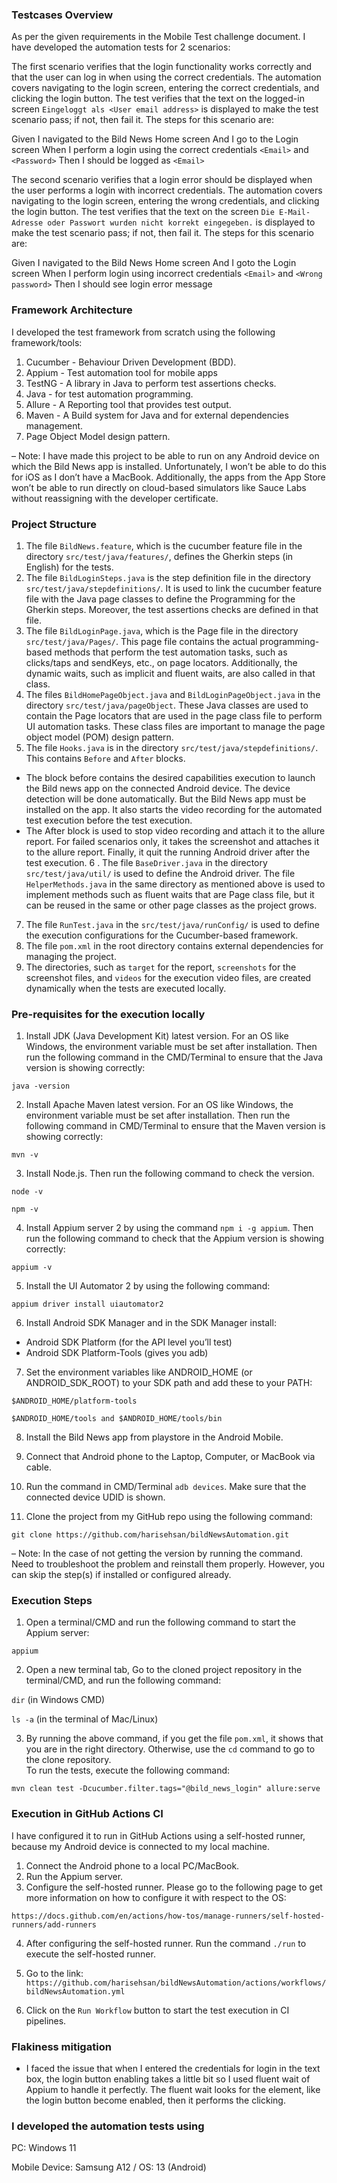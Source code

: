 ### Testcases Overview

As per the given requirements in the Mobile Test challenge document. I have developed the automation tests for 2 scenarios:

The first scenario verifies that the login functionality works correctly and that the user can log in when using the correct credentials.  The automation covers navigating to the login screen, entering the correct credentials, and clicking the login button. The test verifies that the text on the logged-in screen `Eingeloggt als <User email address>` is displayed to make the test scenario pass; if not, then fail it. The steps for this scenario are:

 Given I navigated to the Bild News Home screen
 And I go to the Login screen
 When I perform a login using the correct credentials `<Email>` and `<Password>`
 Then I should be logged as `<Email>`

The second scenario verifies that a login error should be displayed when the user performs a login with incorrect credentials.  The automation covers navigating to the login screen, entering the wrong credentials, and clicking the login button. The test verifies that the text on the screen `Die E-Mail-Adresse oder Passwort wurden nicht korrekt eingegeben.` is displayed to make the test scenario pass; if not, then fail it. The steps for this scenario are:

Given I navigated to the Bild News Home screen
And I goto the Login screen
When I perform login using incorrect credentials `<Email>` and `<Wrong password>`
 Then I should see login error message

### Framework Architecture

I developed the test framework from scratch using the following framework/tools:

1. Cucumber - Behaviour Driven Development (BDD).
2. Appium - Test automation tool for mobile apps
3. TestNG - A library in Java to perform test assertions checks.
4. Java - for test automation programming.  
6. Allure - A Reporting tool that provides test output.
7. Maven - A Build system for Java and for external dependencies management. 
8. Page Object Model design pattern.

– Note: I have made this project to be able to run on any Android device on which the Bild News app is installed. Unfortunately, I won’t be able to do this for iOS as I don’t have a MacBook. Additionally, the apps from the App Store won’t be able to run directly on cloud-based simulators like Sauce Labs without reassigning with the developer certificate.  
 
### Project Structure

1. The file `BildNews.feature`, which is the cucumber feature file in the directory `src/test/java/features/`, defines the Gherkin steps (in English) for the tests.
2. The file `BildLoginSteps.java` is the step definition file in the directory `src/test/java/stepdefinitions/`. It is used to link the cucumber feature file with the Java page classes to define the Programming for the Gherkin steps. Moreover, the test assertions checks are defined in that file.
3. The file  `BildLoginPage.java`, which is the Page file in the directory `src/test/java/Pages/`. This page file contains the actual programming-based methods that perform the test automation tasks, such as clicks/taps and sendKeys, etc., on page locators. Additionally, the dynamic waits, such as implicit and fluent waits, are also called in that class. 
4. The files `BildHomePageObject.java` and `BildLoginPageObject.java` in the directory `src/test/java/pageObject`. These Java classes are used to contain the Page locators that are used in the page class file to perform UI automation tasks. These class files are important to manage the page object model (POM) design pattern.
5. The file `Hooks.java` is in the directory `src/test/java/stepdefinitions/`. This contains `Before` and `After` blocks. 
 - The block before contains the desired capabilities execution to launch the Bild news app on the connected Android device. The device detection will be done automatically. But the Bild News app must be installed on the app. It also starts the video recording for the automated test execution before the test execution.
 - The After block is used to stop video recording and attach it to the allure report. For failed scenarios only, it takes the screenshot and attaches it to the allure report. Finally, it quit the running Android driver after the test execution.
6 . The file `BaseDriver.java` in the directory `src/test/java/util/` is used to define the Android driver. The file `HelperMethods.java` in the same directory as mentioned above is used to implement methods such as fluent waits that are Page class file, but it can be reused in the same or other page classes as the project grows.
7. The file `RunTest.java` in the `src/test/java/runConfig/` is used to define the execution configurations for the Cucumber-based framework.
8. The file `pom.xml` in the root directory contains external dependencies for managing the project.
9. The directories, such as `target` for the report, `screenshots` for the screenshot files, and `videos` for the execution video files, are created dynamically when the tests are executed locally.  


### Pre-requisites for the execution locally

1. Install JDK (Java Development Kit) latest version. For an OS like Windows, the environment variable must be set after installation. Then run the following command in the CMD/Terminal to ensure that the Java version is showing correctly:

`java -version`

2. Install Apache Maven latest version. For an OS like Windows, the environment variable must be set after installation. Then run the following command in CMD/Terminal to ensure that the Maven version is showing correctly:

`mvn -v`

3. Install Node.js. Then run the following command to check the version.

`node -v`

`npm -v`

4. Install Appium server 2 by using the command `npm i -g appium`. Then run the following command to check that the Appium version is showing correctly:

`appium -v`

5. Install the UI Automator 2 by using the following command:

`appium driver install uiautomator2`

6. Install Android SDK Manager and in the SDK Manager install:
 - Android SDK Platform (for the API level you’ll test)
 - Android SDK Platform-Tools (gives you adb)

7. Set the environment variables like ANDROID_HOME (or ANDROID_SDK_ROOT) to your SDK path and add these to your PATH:

`$ANDROID_HOME/platform-tools`

`$ANDROID_HOME/tools and $ANDROID_HOME/tools/bin`

8. Install the Bild News app from playstore in the Android Mobile.

9. Connect that Android phone to the Laptop, Computer, or MacBook via cable.

10. Run the command in CMD/Terminal `adb devices`. Make sure that the connected device UDID is shown.

11. Clone the project from my GitHub repo using the following command:

`git clone https://github.com/harisehsan/bildNewsAutomation.git`

– Note: In the case of not getting the version by running the command. Need to troubleshoot the problem and reinstall them properly. However, you can skip the step(s) if installed or configured already. 

 
### Execution Steps

1. Open a terminal/CMD and run the following command to start the Appium server:

`appium`

2. Open a new terminal tab, Go to the cloned project repository in the terminal/CMD, and run the following command: 

`dir` (in Windows CMD) 

`ls -a` (in the terminal of Mac/Linux)

3. By running the above command, if you get the file `pom.xml`, it shows that you are in the right directory. Otherwise, use the `cd` command to go to the clone repository.  
To run the tests, execute the following command:

`mvn clean test -Dcucumber.filter.tags="@bild_news_login" allure:serve`

### Execution in GitHub Actions CI
I have configured it to run in GitHub Actions using a self-hosted runner, because my Android device is connected to my local machine. 

1. Connect the Android phone to a local PC/MacBook.
2. Run the Appium server.
3. Configure the self-hosted runner. Please go to the following page to get more information on how to configure it with respect to the OS:

`https://docs.github.com/en/actions/how-tos/manage-runners/self-hosted-runners/add-runners`

4. After configuring the self-hosted runner. Run the command `./run` to execute the self-hosted runner.

5. Go to the link: `https://github.com/harisehsan/bildNewsAutomation/actions/workflows/bildNewsAutomation.yml`  

6. Click on the `Run Workflow` button to start the test execution in CI pipelines. 

### Flakiness mitigation

- I faced the issue that when I entered the credentials for login in the text box, the login button enabling takes a little bit so I used fluent wait of Appium to handle it perfectly. The fluent wait looks for the element, like the login button become enabled, then it performs the clicking.


### I developed the automation tests using

PC: Windows 11

Mobile Device: Samsung A12 / OS: 13 (Android)


